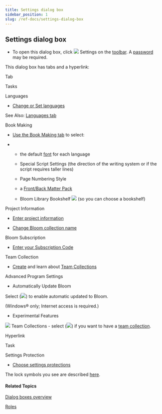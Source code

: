 ```yaml
---
title: Settings dialog box
sidebar_position: 1
slug: /ref-docs/settings-dialog-box
---
```


## Settings dialog box

-   To open this dialog box, click ![](/ref-docs-assets/images/User_Interface/Toolbar/SettingsButton.png) Settings on the [toolbar](../Toolbar/Collections_toolbar.md). A [password](Setting_Protection_Password_dialog_box.md) may be required.
    

This dialog box has tabs and a hyperlink:

 

Tab

Tasks

Languages

-   [Change or Set languages](../../Tasks/Basic_tasks/Change_languages.md)
    

See Also: [Languages tab](Languages_tab.md)

Book Making

-   [Use the Book Making tab](../../Tasks/Basic_tasks/Select_front_matter_or_back_matter_from_a_pack.md) to select:
    
-   -   the default [font](../../Concepts/Font.md) for each language
        
    -   Special Script Settings (the direction of the writing system or if the script requires taller lines)
        
    -   Page Numbering Style
        
    -   a [Front/Back Matter Pack](../../Concepts/Front_Back_Matter_Pack.md)
        
    -   Bloom Library Bookshelf ![](/ref-docs-assets/images/EnterpriseStar.png) (so you can choose a bookshelf)
        

Project Information

-   [Enter project information](../../Tasks/Basic_tasks/Enter_project_information.md)
    
-   [Change Bloom collection name](../../Tasks/Basic_tasks/Change_Bloom_collection_name.md)
    

Bloom Subscription

-   [Enter your Subscription Code](../../Tasks/Basic_tasks/Enter_Subscription_Code.md)
    

Team Collection

-   [Create](../../Tasks/Basic_tasks/Team_Collections/Create_a_Team_Collection.md) and learn about [Team Collections](../../Concepts/Team_Collection.md)
    

Advanced Program Settings

-   Automatically Update Bloom
    

Select (![](/ref-docs-assets/images/CheckedBox.PNG)) to enable automatic updated to Bloom.

(Windows® only; Internet access is required.)

-   Experimental Features
    

 ![](/ref-docs-assets/images/User_Interface/EnterpriseStar.png) Team Collections - select (![](/ref-docs-assets/images/CheckedBox.PNG)) if you want to have a [team collection](../../Concepts/Team_Collection.md).

 

Hyperlink

Task

Settings Protection

-   [Choose settings protections](../../Tasks/Basic_tasks/Choose_settings_protections.md)
    

The lock symbols you see are described [here](Settings_Protection_dialog_box.md).

#### Related Topics

[Dialog boxes overview](Dialog_boxes_overview.md)

[Roles](../../Concepts/Roles.md)